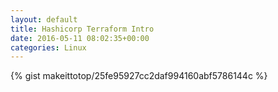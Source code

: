 ```yaml
---
layout: default                                                                                                              
title: Hashicorp Terraform Intro                                                                                                                       
date: 2016-05-11 08:02:35+00:00                                                                                                                        
categories: Linux                                                                                                                
---                                                                                                                              
```


{% gist makeittotop/25fe95927cc2daf994160abf5786144c %}                                                                                                           

